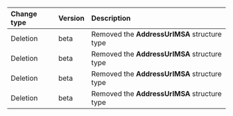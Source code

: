 ### 

| **Change type** | **Version** | **Description** |
|:---|:---|:---|
|Deletion|beta|Removed the **AddressUrlMSA** structure type
|Deletion|beta|Removed the **AddressUrlMSA** structure type
|Deletion|beta|Removed the **AddressUrlMSA** structure type
|Deletion|beta|Removed the **AddressUrlMSA** structure type
